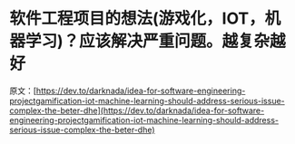 # 软件工程项目的想法(游戏化，IOT，机器学习)？应该解决严重问题。越复杂越好

原文：[https://dev.to/darknada/idea-for-software-engineering-projectgamification-iot-machine-learning-should-address-serious-issue-complex-the-beter-dhe](https://dev.to/darknada/idea-for-software-engineering-projectgamification-iot-machine-learning-should-address-serious-issue-complex-the-beter-dhe)